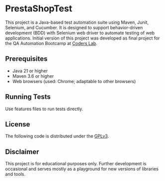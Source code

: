 # PrestaShopTest

This project is a Java-based test automation suite using Maven, Junit, Selenium, and Cucumber. It is designed to support behavior-driven development (BDD) with Selenium web driver to automate testing of web applications. Initial version of this project was developed as final project for the QA Automation Bootcamp at [Coders Lab](https://coderslab.pl/).

## Prerequisites

- Java 21 or higher
- Maven 3.6 or higher
- Web browsers (used: Chrome; adaptable to other browsers)

## Running Tests

Use features files to run tests directly.

## License

The following code is distributed under the [GPLv3](./LICENSE).

## Disclaimer

This project is for educational purposes only. Further development is occasional and serves mostly as a playground for new versions of libraries and tools.
